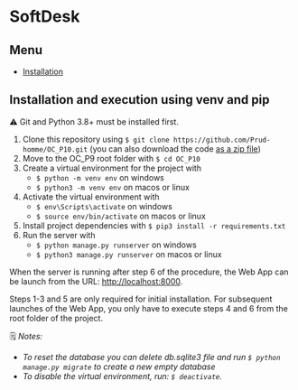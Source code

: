 # SoftDesk

## Menu

* [Installation](#installation-and-execution-using-venv-and-pip)

## Installation and execution using venv and pip

⚠️ Git and Python 3.8+ must be installed first.

1. Clone this repository using `$ git clone https://github.com/Prud-homme/OC_P10.git` (you can also download the code [as a zip file](https://github.com/Prud-homme/OC_P10/archive/refs/heads/main.zip))
2. Move to the OC_P9 root folder with `$ cd OC_P10`
3. Create a virtual environment for the project with 
    * `$ python -m venv env` on windows
    * `$ python3 -m venv env` on macos or linux
4. Activate the virtual environment with 
    * `$ env\Scripts\activate` on windows
    * `$ source env/bin/activate` on macos or linux
5. Install project dependencies with `$ pip3 install -r requirements.txt`
6. Run the server with
    * `$ python manage.py runserver` on windows
    * `$ python3 manage.py runserver` on macos or linux

When the server is running after step 6 of the procedure, the Web App can be launch from the URL: [http://localhost:8000](http://localhost:8000 "SoftDesk API").

Steps 1-3 and 5 are only required for initial installation. For subsequent launches of the Web App, you only have to execute steps 4 and 6 from the root folder of the project.

🗒️ *Notes:*

* *To reset the database you can delete db.sqlite3 file and run `$ python manage.py migrate` to create a new empty database*
* *To disable the virtual environment, run: `$ deactivate`.*